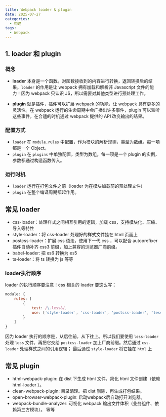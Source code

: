 ```yaml
---
title: Webpack loader & plugin
date: 2025-07-27
categories:
  - 构建
tags:
  - Webpack
---
```


## 1. loader 和 plugin

### 概念
+ **loader** 本身是一个函数。对函数接收到的内容进行转换，返回转换后的结果。`loader` 的作用是让 webpack 拥有加载和解析非 Javascript 文件的能力！因为 webpack 只认识 JS，所以需要对其他类型进行预处理工作。

+ **plugin** 就是插件，插件可以扩展 webpack 的功能，让 webpack 具有更多的灵活性。在 webpack 运行的生命周期中会广播出许多事件，plugin 可以监听这些事件，在合适的时机通过 webpack 提供的 API 改变输出的结果。

### 配置方式
+ `loader` 在 `module.rules` 中配置，作为模块的解析规则，类型为数组。每一项都是一个 Object。
+ `plugin` 在 `plugins` 中单独配置，类型为数组，每一项是一个 plugin 的实例，参数都通过构造函数传入。

### 运行时机
+ `loader` 运行在打包文件之前（loader 为在模块加载前的预处理文件）
+ `plugin` 在整个编译周期都起作用。

## 常见 loader

+ css-loader：处理样式之间相互引用的逻辑，加载 css，支持模块化、压缩、导入等特性
+ style-loader：将 css-loader 处理好的样式文件挂在 html 页面上
+ postcss-loader：扩展 css 语法，使用下一代 css ，可以配合 autoprefixer 插件自动补齐 css3 前缀，加上兼容的浏览器厂商前缀。
+ babel-loader: 把 es6 转换为 es5
+ ts-loader：将 ts 转换为 js
等等

### loader执行顺序

loader 的执行顺序要注意！css 相关的 loader 要这么写：

```js
module: {
    rules: [
        {
            test: /\.less&/,
            use: ['style-loader', 'css-loader', 'postcss-loader', 'less-loader']
        }
    ]
}
```

因为 loader 执行的顺序是，从后往前，从下往上。所以我们要使用 `less-loader` 处理 `less` 文件，再把它交给 `postcss-loader` 加上厂商前缀。然后通过 `css-loader` 处理样式之间的引用逻辑； 最后通过 `style-loader` 将它挂在 `html` 上

## 常见 plugin

+ html-webpack-plugin: 在 dist 下生成 html 文件，简化 html 文件创建（依赖 html-loader ）。
+ clean-webpack-plugin: 目录清理。把 dist 删除，再生成打包结果。
+ open-browser-webpack-plugin: 启动webpack后自动打开浏览器。
+ webpack-bundle-analyzer: 可视化 webpack 输出文件体积（业务组件、依赖第三方模块）。
等等
